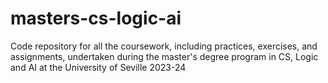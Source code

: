 # masters-cs-logic-ai
Code repository for all the coursework, including practices, exercises, and assignments, undertaken during the master's degree program in CS, Logic and AI at the University of Seville 2023-24
